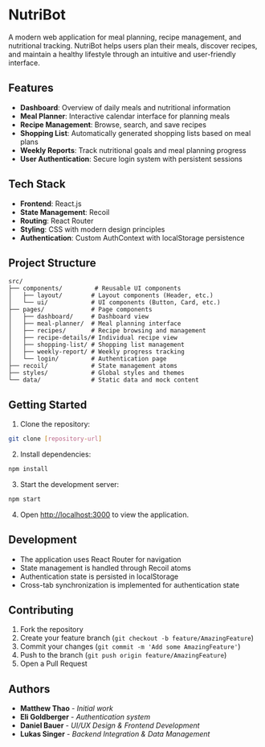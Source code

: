 # NutriBot

A modern web application for meal planning, recipe management, and nutritional tracking. NutriBot helps users plan their meals, discover recipes, and maintain a healthy lifestyle through an intuitive and user-friendly interface.

## Features

- **Dashboard**: Overview of daily meals and nutritional information
- **Meal Planner**: Interactive calendar interface for planning meals
- **Recipe Management**: Browse, search, and save recipes
- **Shopping List**: Automatically generated shopping lists based on meal plans
- **Weekly Reports**: Track nutritional goals and meal planning progress
- **User Authentication**: Secure login system with persistent sessions

## Tech Stack

- **Frontend**: React.js
- **State Management**: Recoil
- **Routing**: React Router
- **Styling**: CSS with modern design principles
- **Authentication**: Custom AuthContext with localStorage persistence

## Project Structure

```
src/
├── components/         # Reusable UI components
│   ├── layout/        # Layout components (Header, etc.)
│   └── ui/            # UI components (Button, Card, etc.)
├── pages/             # Page components
│   ├── dashboard/     # Dashboard view
│   ├── meal-planner/  # Meal planning interface
│   ├── recipes/       # Recipe browsing and management
│   ├── recipe-details/# Individual recipe view
│   ├── shopping-list/ # Shopping list management
│   ├── weekly-report/ # Weekly progress tracking
│   └── login/         # Authentication page
├── recoil/            # State management atoms
├── styles/            # Global styles and themes
└── data/              # Static data and mock content
```

## Getting Started

1. Clone the repository:
```bash
git clone [repository-url]
```

2. Install dependencies:
```bash
npm install
```

3. Start the development server:
```bash
npm start
```

4. Open [http://localhost:3000](http://localhost:3000) to view the application.

## Development

- The application uses React Router for navigation
- State management is handled through Recoil atoms
- Authentication state is persisted in localStorage
- Cross-tab synchronization is implemented for authentication state

## Contributing

1. Fork the repository
2. Create your feature branch (`git checkout -b feature/AmazingFeature`)
3. Commit your changes (`git commit -m 'Add some AmazingFeature'`)
4. Push to the branch (`git push origin feature/AmazingFeature`)
5. Open a Pull Request

## Authors

- **Matthew Thao** - *Initial work*
- **Eli Goldberger** - *Authentication system*
- **Daniel Bauer** - *UI/UX Design & Frontend Development*
- **Lukas Singer** - *Backend Integration & Data Management*

